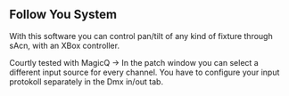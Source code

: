 ## Follow You System

With this software you can control pan/tilt of any kind of fixture through sAcn, with an XBox controller.

Courtly tested with MagicQ -> In the patch window you can select a different input source for every channel.
You have to configure your input protokoll separately in the Dmx in/out tab.